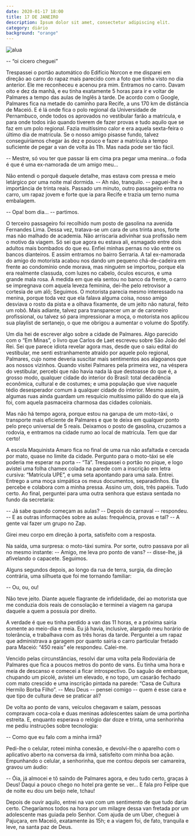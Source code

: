 ```yaml
---
date: 2020-01-17 18:00
title: 17 DE JANEIRO 
description: Ipsum dolor sit amet, consectetur adipiscing elit. 
category: diário
background: "orange"
---
```



![alua](/assets/img/moon2.jpg)

  -- “oi cicero cheguei” 

Trespassei o portão automático do Edifício Norcon e me disparei em direção ao carro do rapaz mais parecido com a foto que tinha visto no dia anterior. Ele me reconheceu e acenou pra mim. Entramos no carro. Davam oito e dez da manhã, e eu tinha exatamente 5 horas para ir e voltar de Palmares a tempo das aulas de Inglês à tarde. De acordo com o Google, Palmares fica na metade do caminho para Recife, a uns 170 km de distância de Maceió. E é lá onde fica o polo regional da Universidade de Pernambuco, onde todos os aprovados no vestibular farão a matrícula, e para onde todos irão quando tiverem de fazer provas e tudo aquilo que se faz em um polo regional. Fazia muitíssimo calor e era aquela sexta-feira o último dia de matrícula. Se o nosso amigo pisasse fundo, talvez conseguiríamos chegar às dez e pouco e fazer a matrícula a tempo suficiente de pegar a van de volta às 11h. Mas nada pode ser tão fácil. 

-- Mestre, só vou ter que passar lá em cima pra pegar uma menina...o foda é que é uma ex-namorada de um amigo meu...

Não entendi o porquê daquele detalhe, mas estava com pressa e meio letárgico por uma noite mal dormida. -- Ah não, tranquilo. -- paguei-lhe a importância de trinta reais. Passado um minuto, outro passageiro entra no carro, um rapaz jovem e forte que ia para Recife e trazia um terno numa embalagem. 

-- Opa! bom dia… -- partimos.

O terceiro passageiro foi recolhido num posto de gasolina na avenida Fernandes Lima. Dessa vez, tratava-se um cara de uns trinta anos, forte mas não malhado de academia. Não arriscaria adivinhar sua profissão nem o motivo da viagem. Só sei que agora eu estava ali, esmagado entre dois adultos mais bombados do que eu. Enfiei minhas pernas no vão entre os bancos dianteiros. E assim entramos no bairro Serraria. 
A tal ex-namorada do amigo do motorista acabou nos dando um pequeno chá-de-cadeira em frente ao condomínio onde morava, mas ninguém se importou, porque ela era realmente classuda, com luzes no cabelo, óculos escuros, e uma grande mala rosa. À medida em que ela sentou no banco da frente, o carro se impregnava com aquela leveza feminina, dei-lhe pelo retrovisor a cortesia de um alô; Seguimos. O motorista parecia mesmo interessado na menina, porque toda vez que ela falava alguma coisa, nosso amigo desviava o rosto da pista e a olhava fixamente, de um jeito não natural, feito um robô. 
Mais adiante, talvez para transparecer um ar de caroneiro profissional, ou talvez só para impressionar a moça, o motorista nos aplicou sua playlist de sertanejo, o que me obrigou a aumentar o volume do Spotify.

Um dia hei de escrever algo sobre a cidade de Palmares. Algo parecido com o “Em Minas”, o livro que Carlos de Laet escreveu sobre São João del Rei. Sei que parece idiota revelar agora mas, desde que o saiu edital do vestibular, me senti estranhamente atraído por aquele polo regional, Palmares, cujo nome deveria suscitar mais sentimentos aos alagoanos que aos nossos vizinhos. Quando visitei Palmares pela primeira vez, na véspera do vestibular, percebi que não havia nada lá que destoasse do que é, a grosso modo, qualquer cidade do interior do Brasil: total decadência econômica, cultural e de costumes; e uma população que vive naquele tédio desesperador comum à qualquer cidade do interior. Mesmo assim, algumas ruas ainda guardam um resquício muitíssimo pálido do que ela já foi, com aquela pasmaceira charmosa das cidades coloniais. 

Mas não há tempo agora, porque estou na garupa de um moto-táxi, o transporte mais eficiente de Palmares e que te deixa em qualquer ponto pelo preço universal de 5 reais. Deixamos o posto de gasolina, cruzamos a rodovia, e entramos na cidade rumo ao local de matrícula. Tem que dar certo!

A escola Maquinista Amaro fica no final de uma rua não asfaltada e cercada por mato, quase no limite da cidade. Pergunto para o moto-táxi se ele poderia me esperar na porta -- “Tá”. Trespassei o portão no pique, e logo avistei uma folha chamex colada na parede com a inscrição em letra cursiva: “Matrícula UPE”, e uma seta apontando para uma sala. Entrei. Entrego a uma moça simpática os meus documentos, separadinhos. Ela percebe e colabora com a minha pressa. Assino um, dois, três papéis. Tudo certo. Ao final, perguntei para uma outra senhora que estava sentada no fundo da secretaria:

-- Já sabe quando começam as aulas?
-- Depois do carnaval -- respondeu.
-- E as outras informações sobre as aulas: frequência, provas e tal?
-- A gente vai fazer um grupo no Zap.

Girei meu corpo em direção à porta, satisfeito com a resposta. 

Na saída, uma surpresa: o moto-táxi sumira. Por sorte, outro passava por ali no mesmo instante:
-- Amigo, me leva pro ponto de vans? -- disse-lhe, já afivelando o capacete. Seguimos. 

Alguns segundos depois, ao longo da rua de terra, surgia, da direção contrária, uma silhueta que foi me tornando familiar:

-- Ou, ou, ou!

Não teve jeito. Diante aquele flagrante de infidelidade, dei ao motorista que me conduzia dois reais de consolação e terminei a viagem na garupa daquele a quem a possuía por direito.

A verdade é que eu tinha perdido a van das 11 horas, e a próxima sairia somente ao meio-dia e meia. Eu já havia, inclusive, alargado meu horário de tolerância, e trabalhava com as três horas da tarde. Perguntei a um rapaz que administrava a garagem por quanto sairia o carro particular fretado para Maceió: “450 reais” ele respondeu. Calei-me.

Vencido pelas circunstâncias, resolvi dar uma volta pela Rodoviária de Palmares que fica a poucos metros do ponto de vans. Eu tinha uma hora e meia de descanso e comecei a ficar introspectivo. Do saguão de embarque, chupando um picolé, avistei um elevado, e no topo, um casarão fechado com mato crescido e uma inscrição pintada na parede: “Casa de Cultura Hermilo Borba Filho”. -- Meu Deus -- pensei comigo -- quem é esse cara e que tipo de cultura deve se praticar ali? 

De volta ao ponto de vans, veículos chegavam e saíam, pessoas compravam coca-cola e duas meninas adolescentes saíam de uma portinha estreita. E, enquanto esperava o relógio dar doze e trinta, uma senhorinha me pediu instruções sobre tecnologia:

-- Como que eu falo com a minha irmã?

Pedi-lhe o celular, roteei minha conexão, e devolvi-lhe o aparelho com o aplicativo aberto na conversa da irmã, satisfeito com minha boa ação. Empunhando o celular, a senhorinha, que me contou depois ser camareira, gravou um áudio:

-- Óia, já almocei e tô saindo de Palmares agora, e deu tudo certo, graças à Deus! Daqui a pouco chego no hotel pra gente se ver… E fala pro Felipe que de noite eu dou um beijo nele, tchau! 

Depois de ouvir aquilo, entrei na van com um sentimento de que tudo daria certo. Chegaríamos todos na hora por um milagre dessa van fretada por um adolescente mas guiada pelo Senhor. Com ajuda de um Uber, cheguei à Pajuçara, em Maceió, exatamente às 15h; e a viagem foi, de fato, tranquila e leve, na santa paz de Deus.
